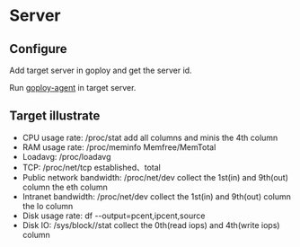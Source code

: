 # Server

## Configure

Add target server in goploy and get the server id.

Run [goploy-agent](https://github.com/zhenorzz/goploy-agent) in target server.


## Target illustrate

- CPU usage rate: /proc/stat add all columns and minis the 4th column
- RAM usage rate: /proc/meminfo Memfree/MemTotal
- Loadavg:  /proc/loadavg 
- TCP: /proc/net/tcp established、total
- Public network bandwidth: /proc/net/dev collect the 1st(in) and 9th(out) column the eth column
- Intranet bandwidth: /proc/net/dev collect the 1st(in) and 9th(out) column the lo column
- Disk usage rate: df --output=pcent,ipcent,source
- Disk IO: /sys/block/<dev>/stat collect the 0th(read iops) and 4th(write iops) column